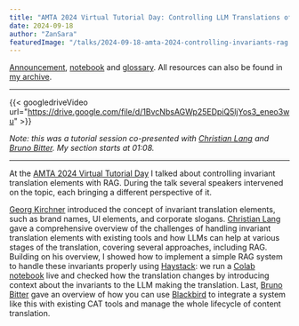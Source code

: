 ```yaml
---
title: "AMTA 2024 Virtual Tutorial Day: Controlling LLM Translations of Invariant Elements with RAG"
date: 2024-09-18
author: "ZanSara"
featuredImage: "/talks/2024-09-18-amta-2024-controlling-invariants-rag.png"
---
```


[Announcement](https://amtaweb.org/virtual-tutorial-day-program/), 
[notebook](https://colab.research.google.com/drive/1VMgK3DcVny_zTtAG_V3QSSdfSFBWAgmb?usp=sharing) and 
[glossary](https://docs.google.com/spreadsheets/d/1A1zk-u-RTSqBfE8LksZxihnp7KxWO7YK/edit?usp=sharing&ouid=102297935451395786183&rtpof=true&sd=true).
All resources can also be found in 
[my archive](https://drive.google.com/drive/folders/1Tdq92P_E_77sErGjz7jSPfJ-or9UZXvn?usp=drive_link).

---

{{< googledriveVideo url="https://drive.google.com/file/d/1BvcNbsAGWp25EDpiQ5ljYos3_eneo3wu" >}}

_Note: this was a tutorial session co-presented with [Christian Lang](https://www.linkedin.com/in/christian-lang-8942b0145/) and [Bruno Bitter](https://www.linkedin.com/in/brunobitter/). My section starts at 01:08._

---

At the [AMTA 2024 Virtual Tutorial Day](https://amtaweb.org/virtual-tutorial-day-program/) I talked about controlling invariant translation elements with RAG. During the talk several speakers intervened on the topic, each bringing a different perspective of it. 

[Georg Kirchner](https://www.linkedin.com/in/georgkirchner/) introduced the concept of invariant translation elements, such as brand names, UI elements, and corporate slogans. [Christian Lang](https://www.linkedin.com/in/christian-lang-8942b0145/) gave a comprehensive overview of the challenges of handling invariant translation elements with existing tools and how LLMs can help at various stages of the translation, covering several approaches, including RAG. Building on his overview, I showed how to implement a simple RAG system to handle these invariants properly using [Haystack](https://haystack.deepset.ai/?utm_campaign=amta-2024): we run a [Colab notebook](https://colab.research.google.com/drive/1VMgK3DcVny_zTtAG_V3QSSdfSFBWAgmb?usp=sharing) live and checked how the translation changes by introducing context about the invariants to the LLM making the translation. Last, [Bruno Bitter](https://www.linkedin.com/in/brunobitter/) gave an overview of how you can use [Blackbird](https://www.blackbird.io/) to integrate a system like this with existing CAT tools and manage the whole lifecycle of content translation.
